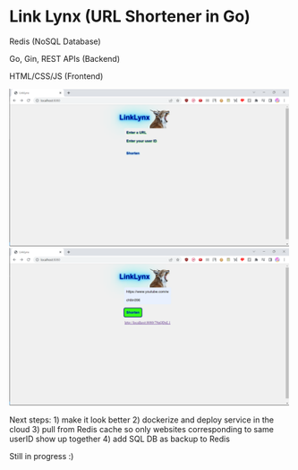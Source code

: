# Link Lynx (URL Shortener in Go) 

Redis (NoSQL Database)

Go, Gin, REST APIs (Backend)

HTML/CSS/JS (Frontend)

<div>
  <img src="./images/example-before.png" alt="Before URL Generation" width="500" style="display:inline-block; margin-right: 20px;">
  <img src="./images/example.png" alt="After URL Generation" width="500" style="display:inline-block;">
</div>

Next steps: 1) make it look better 2) dockerize and deploy service in the cloud 3) pull from Redis cache so only websites corresponding to same userID show up together 4) add SQL DB as backup to Redis

Still in progress :)
